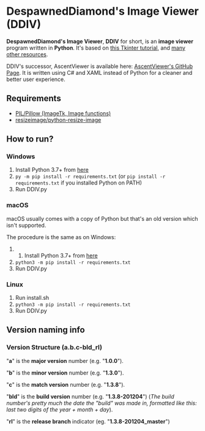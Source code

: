 # DespawnedDiamond's Image Viewer (DDIV)

**DespawnedDiamond's Image Viewer**, **DDIV** for short, is an **image viewer** program written in **Python**. It's based on [this Tkinter tutorial](https://www.youtube.com/watch?v=zg4c92pNFeo), and [many other resources](/CREDITS.md).

DDIV's successor, AscentViewer is available here: [AscentViewer's GitHub Page](https://github.com/despawnedd/AscentViewer).
It is written using C# and XAML instead of Python for a cleaner and better user experience.

## Requirements

- [PIL/Pillow (ImageTk, Image functions)](https://github.com/python-pillow/Pillow)
- [resizeimage/python-resize-image](https://github.com/VingtCinq/python-resize-image)

## How to run?

### Windows

1. Install Python 3.7+ from [here](https://www.python.org/downloads/)
2. `py -m pip install -r requirements.txt` (or `pip install -r requirements.txt` if you installed Python on PATH)
3. Run DDIV.py

### macOS

macOS usually comes with a copy of Python but that's an old version which isn't supported.

The procedure is the same as on Windows:

1. 1. Install Python 3.7+ from [here](https://www.python.org/downloads/)
2. `python3 -m pip install -r requirements.txt`
3. Run DDIV.py

### Linux

1. Run install.sh
2. `python3 -m pip install -r requirements.txt`
3. Run DDIV.py

## Version naming info

### Version Structure (a.b.c-bld_rl)

"**a**" is the **major version** number (e.g. "**1.0.0**").

"**b**" is the **minor version** number (e.g. "**1.3.0**").

"**c**" is the **match version** number (e.g. "**1.3.8**").

"**bld**" is the **build version** number (e.g. "**1.3.8-201204**") (*The build number's pretty much the date the "build" was made in, formatted like this: last two digits of the  year + month + day*).

"**rl**" is the **release branch** indicator (eg. "**1.3.8-201204_master**")

